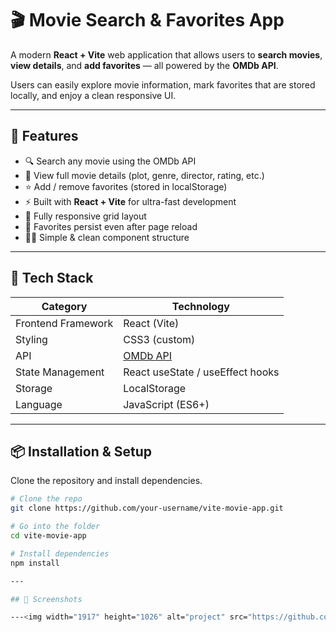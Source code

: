 # 🎬 Movie Search & Favorites App

A modern **React + Vite** web application that allows users to **search movies**, **view details**, and **add favorites** — all powered by the **OMDb API**.

Users can easily explore movie information, mark favorites that are stored locally, and enjoy a clean responsive UI.

---

## 🚀 Features

- 🔍 Search any movie using the OMDb API  
- 🧾 View full movie details (plot, genre, director, rating, etc.)  
- ⭐ Add / remove favorites (stored in localStorage)  
- ⚡ Built with **React + Vite** for ultra-fast development  
- 📱 Fully responsive grid layout  
- 💾 Favorites persist even after page reload  
- 🧑‍💻 Simple & clean component structure  

---

## 🧠 Tech Stack

| Category | Technology |
|-----------|-------------|
| Frontend Framework | React (Vite) |
| Styling | CSS3 (custom) |
| API | [OMDb API](https://www.omdbapi.com/) |
| State Management | React useState / useEffect hooks |
| Storage | LocalStorage |
| Language | JavaScript (ES6+) |

---

## 📦 Installation & Setup

Clone the repository and install dependencies.

```bash
# Clone the repo
git clone https://github.com/your-username/vite-movie-app.git

# Go into the folder
cd vite-movie-app

# Install dependencies
npm install

---

## 📸 Screenshots

---<img width="1917" height="1026" alt="project" src="https://github.com/user-attachments/assets/8b4d978b-e418-4655-9749-b04ee43e143d" />

